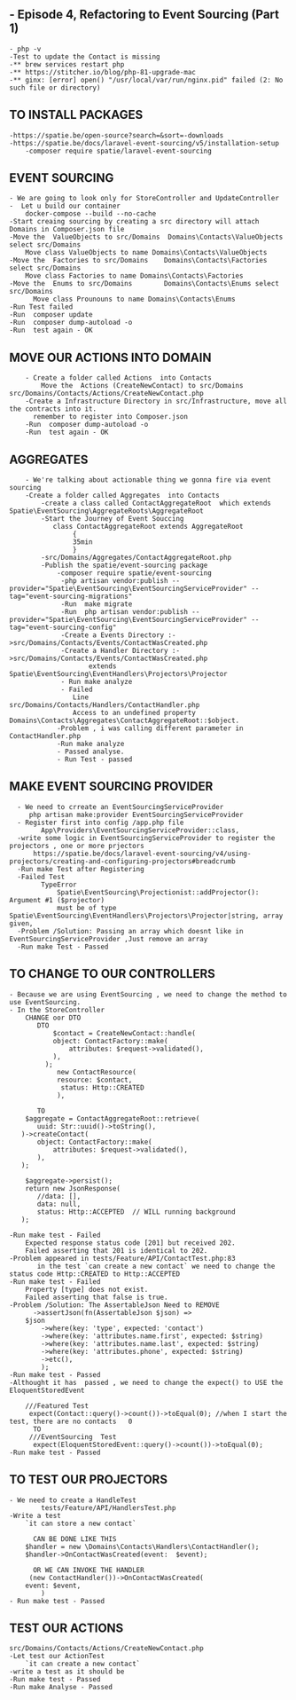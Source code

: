 ## - Episode 4, Refactoring to Event Sourcing (Part 1)
    - php -v
    -Test to update the Contact is missing
    -** brew services restart php
    -** https://stitcher.io/blog/php-81-upgrade-mac
    -** ginx: [error] open() "/usr/local/var/run/nginx.pid" failed (2: No such file or directory)
## TO INSTALL PACKAGES
    -https://spatie.be/open-source?search=&sort=-downloads
    -https://spatie.be/docs/laravel-event-sourcing/v5/installation-setup
        -composer require spatie/laravel-event-sourcing
## EVENT SOURCING
    - We are going to look only for StoreController and UpdateController
    -  Let u build our container 
        docker-compose --build --no-cache
    -Start creaing sourcing by creating a src directory will attach Domains in Composer.json file
    -Move the  ValueObjects to src/Domains  Domains\Contacts\ValueObjects select src/Domains
        Move class ValueObjects to name Domains\Contacts\ValueObjects
    -Move the  Factories to src/Domains    Domains\Contacts\Factories select src/Domains
        Move class Factories to name Domains\Contacts\Factories
    -Move the  Enums to src/Domains        Domains\Contacts\Enums select src/Domains
          Move class Prounouns to name Domains\Contacts\Enums
    -Run Test failed
    -Run  composer update
    -Run  composer dump-autoload -o
    -Run  test again - OK

## MOVE OUR ACTIONS INTO DOMAIN
        - Create a folder called Actions  into Contacts
            Move the  Actions (CreateNewContact) to src/Domains  src/Domains/Contacts/Actions/CreateNewContact.php
        -Create a Infrastructure Directory in src/Infrastructure, move all the contracts into it.
          remember to register into Composer.json
        -Run  composer dump-autoload -o
        -Run  test again - OK

## AGGREGATES 
        - We're talking about actionable thing we gonna fire via event sourcing
        -Create a folder called Aggregates  into Contacts
            -create a class called ContactAggregateRoot  which extends Spatie\EventSourcing\AggregateRoots\AggregateRoot
            -Start the Journey of Event Souccing
               class ContactAggregateRoot extends AggregateRoot
                    {
                    35min
                    }
            -src/Domains/Aggregates/ContactAggregateRoot.php
            -Publish the spatie/event-sourcing package
                -composer require spatie/event-sourcing 
                 -php artisan vendor:publish --provider="Spatie\EventSourcing\EventSourcingServiceProvider" --tag="event-sourcing-migrations"
                 -Run  make migrate 
                 -Run  php artisan vendor:publish --provider="Spatie\EventSourcing\EventSourcingServiceProvider" --tag="event-sourcing-config"
                 -Create a Events Directory :->src/Domains/Contacts/Events/ContactWasCreated.php
                 -Create a Handler Directory :->src/Domains/Contacts/Events/ContactWasCreated.php
                        extends Spatie\EventSourcing\EventHandlers\Projectors\Projector
                 - Run make analyze
                 - Failed 
                    Line   src/Domains/Contacts/Handlers/ContactHandler.php
                    Access to an undefined property Domains\Contacts\Aggregates\ContactAggregateRoot::$object.
                -Problem , i was calling different parameter in  ContactHandler.php
                -Run make analyze   
                - Passed analyse.
                - Run Test - passed

## MAKE EVENT SOURCING PROVIDER
      - We need to crreate an EventSourcingServiceProvider
         php artisan make:provider EventSourcingServiceProvider
      - Register first into config /app.php file
            App\Providers\EventSourcingServiceProvider::class,
      -write some logic in EventSourcingServiceProvider to register the projectors , one or more prjectors
          https://spatie.be/docs/laravel-event-sourcing/v4/using-projectors/creating-and-configuring-projectors#breadcrumb
      -Run make Test after Registering
      -Failed Test
            TypeError
                Spatie\EventSourcing\Projectionist::addProjector(): Argument #1 ($projector)
                must be of type Spatie\EventSourcing\EventHandlers\Projectors\Projector|string, array given,
      -Problem /Solution: Passing an array which doesnt like in EventSourcingServiceProvider ,Just remove an array
      -Run make Test - Passed
## TO CHANGE TO OUR CONTROLLERS
    - Because we are using EventSourcing , we need to change the method to use EventSourcing.
    - In the StoreController
        CHANGE oor DTO
           DTO
               $contact = CreateNewContact::handle(
               object: ContactFactory::make(
                   attributes: $request->validated(),
               ),
             );
                new ContactResource(
                resource: $contact,
                 status: Http::CREATED
                ),

           TO
        $aggregate = ContactAggregateRoot::retrieve(
           uuid: Str::uuid()->toString(),
       )->createContact(
           object: ContactFactory::make(
               attributes: $request->validated(),
           ),
       );

        $aggregate->persist();
        return new JsonResponse(
           //data: [],
           data: null,
           status: Http::ACCEPTED  // WILL running background
       );
   
    -Run make test - Failed
        Expected response status code [201] but received 202.
        Failed asserting that 201 is identical to 202.
    -Problem appeared in tests/Feature/API/ContactTest.php:83
           in the test `can create a new contact` we need to change the status code Http::CREATED to Http::ACCEPTED
    -Run make test - Failed
        Property [type] does not exist.
        Failed asserting that false is true.
    -Problem /Solution: The AssertableJson Need to REMOVE 
          ->assertJson(fn(AssertableJson $json) =>
        $json
            ->where(key: 'type', expected: 'contact')
            ->where(key: 'attributes.name.first', expected: $string)
            ->where(key: 'attributes.name.last', expected: $string)
            ->where(key: 'attributes.phone', expected: $string)
            ->etc(),
            );
    -Run make test - Passed
    -Althought it has  passed , we need to change the expect() to USE the EloquentStoredEvent
         
        ///Featured Test
         expect(Contact::query()->count())->toEqual(0); //when I start the test, there are no contacts   0
          TO
         ///EventSourcing  Test
          expect(EloquentStoredEvent::query()->count())->toEqual(0);
    -Run make test - Passed
       
## TO TEST OUR PROJECTORS
    - We need to create a HandleTest
            tests/Feature/API/HandlersTest.php
    -Write a test
        `it can store a new contact`
           
          CAN BE DONE LIKE THIS 
        $handler = new \Domains\Contacts\Handlers\ContactHandler();
        $handler->OnContactWasCreated(event:  $event);

          OR WE CAN INVOKE THE HANDLER   
         (new ContactHandler())->OnContactWasCreated(
        event: $event,
            )
    - Run make test - Passed

## TEST OUR ACTIONS
    src/Domains/Contacts/Actions/CreateNewContact.php
    -Let test our ActionTest
        `it can create a new contact`
    -write a test as it should be
    -Run make test - Passed
    -Run make Analyse - Passed

